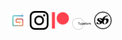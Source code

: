 <a href="https://gumroad.com/yourmailproject" rel="noopener noreferrer" target="_blank"><img src="/assets/img/logogumroad.png" alt="Gumroad" style="width:30px"></a>
<a href="https://www.instagram.com/yourmailproject" rel="noopener noreferrer" target="_blank"><img src="/assets/img/logoinstagram.png" alt="Instagram" style="width:30px"></a>
<a href="https://www.patreon.com/yourmailproject?fan_landing=true" rel="noopener noreferrer" target="_blank"><img src="/assets/img/logopatreon.png" alt="Patreon" style="width:30px"></a>
<a href="https://yourmailproject.typeform.com/to/krhWpQJZ" rel="noopener noreferrer" target="_blank"><img src="/assets/img/logotypeform.png" alt="Typeform" style="width:30px"></a>
<a href="https://www.society6.com/yourmailproject" rel="noopener noreferrer" target="_blank"><img src="/assets/img/logosociety6.png" alt="Society6" style="width:30px"></a>
